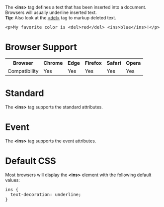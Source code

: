 The <b>&lt;ins&gt;</b> tag defines a text that has been inserted into a document. Browsers will usually underline inserted text.
<br>
<b>Tip:</b> Also look at the <a href="del.md">&lt;del&gt;</a> tag to markup deleted text.
<pre>&lt;p&gt;My favorite color is &lt;del&gt;red&lt;/del&gt; &lt;ins&gt;blue&lt;/ins&gt;!&lt;/p&gt;</pre>
<h1>Browser Support</h1>
<table class="ws-table-all notranslate">
  <tr>
    <th>Browser</th>
    <th>Chrome</th>
    <th>Edge</th>
    <th>Firefox</th>
    <th>Safari</th>
    <th>Opera</th>
  </tr>
  <tr>
    <td>Compatibility</td>
    <td>Yes</td>
    <td>Yes</td>
    <td>Yes</td>
    <td>Yes</td>
    <td>Yes</td>
  </tr>
</table>
<h1>Standard</h1>
The <b>&lt;ins&gt;</b> tag supports the standard attributes.
<h1>Event</h1>
The <b>&lt;ins&gt;</b> tag supports the event attributes.
<h1>Default CSS</h1>
Most browsers will display the <b>&lt;ins&gt;</b> element with the following default values:
<pre>
ins {
  text-decoration: underline;
}
</pre>
